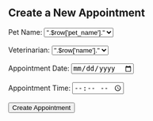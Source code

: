 <!DOCTYPE html>
<html lang="en">
<head>
    <meta charset="UTF-8">
    <meta name="viewport" content="width=device-width, initial-scale=1.0">
    <title>Create Appointment</title>
</head>
<body>
    <h2>Create a New Appointment</h2>
    <form action="insert_appointment.php" method="POST">
        Pet Name: 
        <select name="pet_id">
            <?php
            include('db.php');
            $result = $conn->query("SELECT pet_id, pet_name FROM pets");
            while($row = $result->fetch_assoc()) {
                echo "<option value='".$row['pet_id']."'>".$row['pet_name']."</option>";
            }
            ?>
        </select><br><br>
        Veterinarian:
        <select name="employee_id">
            <?php
            $result = $conn->query("SELECT employee_id, name FROM employees");
            while($row = $result->fetch_assoc()) {
                echo "<option value='".$row['employee_id']."'>".$row['name']."</option>";
            }
            ?>
        </select><br><br>
        Appointment Date: <input type="date" name="date"><br><br>
        Appointment Time: <input type="time" name="time"><br><br>
        <input type="submit" value="Create Appointment">
    </form>
</body>
</html>
